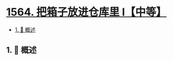 # [1564. 把箱子放进仓库里 I【中等】](https://github.com/tnotesjs/TNotes.leetcode/tree/main/notes/1564.%20%E6%8A%8A%E7%AE%B1%E5%AD%90%E6%94%BE%E8%BF%9B%E4%BB%93%E5%BA%93%E9%87%8C%20I%E3%80%90%E4%B8%AD%E7%AD%89%E3%80%91)

<!-- region:toc -->

- [1. 📝 概述](#1--概述)

<!-- endregion:toc -->

## 1. 📝 概述
